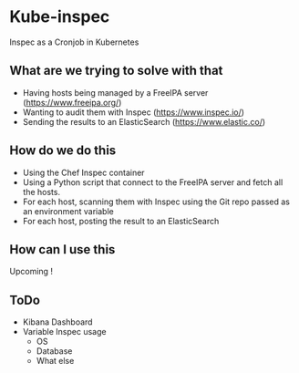 # Kube-inspec
Inspec as a Cronjob in Kubernetes

## What are we trying to solve with that

- Having hosts being managed by a FreeIPA server (https://www.freeipa.org/)
- Wanting to audit them with Inspec (https://www.inspec.io/)
- Sending the results to an ElasticSearch (https://www.elastic.co/)

## How do we do this

- Using the Chef Inspec container
- Using a Python script that connect to the FreeIPA server and fetch all the hosts.
- For each host, scanning them with Inspec using the Git repo passed as an environment variable
- For each host, posting the result to an ElasticSearch 

## How can I use this

Upcoming !

## ToDo
- Kibana Dashboard
- Variable Inspec usage
  - OS
  - Database
  - What else
